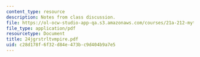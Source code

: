 ```yaml
---
content_type: resource
description: Notes from class discussion.
file: https://ol-ocw-studio-app-qa.s3.amazonaws.com/courses/21a-212-myth-ritual-and-symbolism-spring-2004/c28d178f6f32d84e473bc9d404b9a7e5_24jgrstrltvmpire.pdf
file_type: application/pdf
resourcetype: Document
title: 24jgrstrltvmpire.pdf
uid: c28d178f-6f32-d84e-473b-c9d404b9a7e5
---
```

